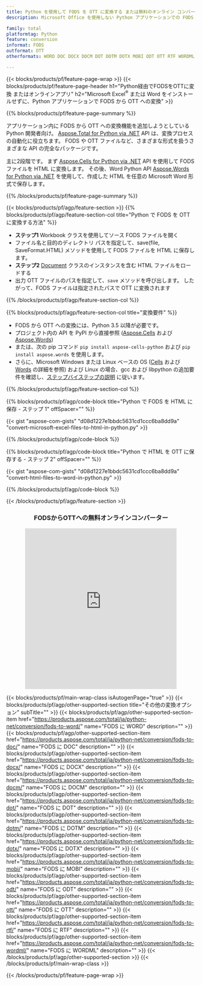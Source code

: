 ```yaml
---
title: Python を使用して FODS を OTT に変換する または無料のオンライン コンバーターを使用
description: Microsoft Office を使用しない Python アプリケーションでの FODS から OTT への変換 またはオンライン。コードを統合する前に、無料の CSV から POT へのオンライン コンバーターをすばやくテストします。 

family: total
platformtag: Python
feature: conversion
informat: FODS
outformat: OTT
otherformats: WORD DOC DOCX DOCM DOT DOTM DOTX MOBI ODT OTT RTF WORDML

---
```

{{< blocks/products/pf/feature-page-wrap >}}
{{< blocks/products/pf/feature-page-header h1="Python経由でFODSをOTTに変換 またはオンラインアプリ" h2="Microsoft Excel<sup>&reg;</sup> または Word をインストールせずに、Python アプリケーションで FODS から OTT への変換" >}}

{{% blocks/products/pf/feature-page-summary %}}

アプリケーション内に FODS から OTT への変換機能を追加しようとしている Python 開発者向け。 [Aspose.Total for Python via .NET](https://products.aspose.com/total/python-net/) API は、変換プロセスの自動化に役立ちます。 FODS や OTT ファイルなど、さまざまな形式を扱うさまざまな API の完全なパッケージです。

主に2段階です。 まず [Aspose.Cells for Python via .NET](https://products.aspose.com/cells/python-net/) API を使用して FODS ファイルを HTML に変換します。 その後、Word Python API [Aspose.Words for Python via .NET](https://products.aspose.com/words/python-net/) を使用して、作成した HTML を任意の Microsoft Word 形式で保存します。 

{{% /blocks/products/pf/feature-page-summary %}}

{{< blocks/products/pf/agp/feature-section >}}
{{% blocks/products/pf/agp/feature-section-col title="Python で FODS を OTT に変換する方法" %}}
- **ステップ1** Workbook クラスを使用してソース FODS ファイルを開く
- ファイル名と目的のディレクトリ パスを指定して、save(file, SaveFormat.HTML) メソッドを使用して FODS ファイルを HTML に保存します。
-  **ステップ2** [Document](https://reference.aspose.com/words/python-net/aspose.words/document/) クラスのインスタンスを含む HTML ファイルをロードする
-  出力 OTT ファイルのパスを指定して、`save` メソッドを呼び出します。 したがって、FODS ファイルは指定されたパスで OTT に変換されます

{{% /blocks/products/pf/agp/feature-section-col %}}

{{% blocks/products/pf/agp/feature-section-col title="変換要件" %}}

- FODS から OTT への変換には、Python 3.5 以降が必要です。
- プロジェクト内の API を PyPI から直接参照 ([Aspose.Cells](https://pypi.org/project/aspose-cells-python/) および [Aspose.Words](https://pypi.org/project/aspose-words/))
-  または、次の pip コマンド ```pip install aspose-cells-python``` および ```pip install aspose.words``` を使用します。
-  さらに、Microsoft Windows または Linux ベースの OS ([Cells](https://docs.aspose.com/cells/python-net/getting-started/#installation) および [Words](https://docs.aspose.com/words/python-net/system-requirements/) の詳細を参照) および Linux の場合、gcc および libpython の追加要件を確認し、[ステップバイステップの説明](https://docs.aspose.com/words/python-net/installation/) に従います。
 

{{% /blocks/products/pf/agp/feature-section-col %}}

{{% blocks/products/pf/agp/code-block title="Python で FODS を HTML に保存 - ステップ 1" offSpacer="" %}}

{{< gist "aspose-com-gists" "d08d1227e1bbdc5631cd1ccc6ba8dd9a" "convert-microsoft-excel-files-to-html-in-python.py" >}}

{{% /blocks/products/pf/agp/code-block %}}

{{% blocks/products/pf/agp/code-block title="Python で HTML を OTT に保存する - ステップ 2" offSpacer="" %}}

{{< gist "aspose-com-gists" "d08d1227e1bbdc5631cd1ccc6ba8dd9a" "convert-html-files-to-word-in-python.py" >}}

{{% /blocks/products/pf/agp/code-block %}}

{{< /blocks/products/pf/agp/feature-section >}}
<div class="container-fluid agp-content bg-white aboutfile box-1 vh100 section nopbtm">
<div class=container>
<div class=row>
<div class="demobox tc col-md-12 padding-0" align="center">

<h3>FODSからOTTへの無料オンラインコンバーター</h3>

<iframe style="border: none; height: 426px;" scrolling="no" src="https://total-conversion-app-65z5r2lp.qa.k8s.dynabic.com/?to=ott&from=fods" id="child-iframe" width="80%"></iframe>

</div></div>
</div></div>

{{< blocks/products/pf/main-wrap-class isAutogenPage="true" >}}
{{< blocks/products/pf/agp/other-supported-section title="その他の変換オプション" subTitle="" >}}
{{< blocks/products/pf/agp/other-supported-section-item href="https://products.aspose.com/total/ja/python-net/conversion/fods-to-word/" name="FODS に WORD" description="" >}}
{{< blocks/products/pf/agp/other-supported-section-item href="https://products.aspose.com/total/ja/python-net/conversion/fods-to-doc/" name="FODS に DOC" description="" >}}
{{< blocks/products/pf/agp/other-supported-section-item href="https://products.aspose.com/total/ja/python-net/conversion/fods-to-docx/" name="FODS に DOCX" description="" >}}
{{< blocks/products/pf/agp/other-supported-section-item href="https://products.aspose.com/total/ja/python-net/conversion/fods-to-docm/" name="FODS に DOCM" description="" >}}
{{< blocks/products/pf/agp/other-supported-section-item href="https://products.aspose.com/total/ja/python-net/conversion/fods-to-dot/" name="FODS に DOT" description="" >}}
{{< blocks/products/pf/agp/other-supported-section-item href="https://products.aspose.com/total/ja/python-net/conversion/fods-to-dotm/" name="FODS に DOTM" description="" >}}
{{< blocks/products/pf/agp/other-supported-section-item href="https://products.aspose.com/total/ja/python-net/conversion/fods-to-dotx/" name="FODS に DOTX" description="" >}}
{{< blocks/products/pf/agp/other-supported-section-item href="https://products.aspose.com/total/ja/python-net/conversion/fods-to-mobi/" name="FODS に MOBI" description="" >}}
{{< blocks/products/pf/agp/other-supported-section-item href="https://products.aspose.com/total/ja/python-net/conversion/fods-to-odt/" name="FODS に ODT" description="" >}}
{{< blocks/products/pf/agp/other-supported-section-item href="https://products.aspose.com/total/ja/python-net/conversion/fods-to-ott/" name="FODS に OTT" description="" >}}
{{< blocks/products/pf/agp/other-supported-section-item href="https://products.aspose.com/total/ja/python-net/conversion/fods-to-rtf/" name="FODS に RTF" description="" >}}
{{< blocks/products/pf/agp/other-supported-section-item href="https://products.aspose.com/total/ja/python-net/conversion/fods-to-wordml/" name="FODS に WORDML" description="" >}}
{{< /blocks/products/pf/agp/other-supported-section >}}
{{< /blocks/products/pf/main-wrap-class >}}

{{< /blocks/products/pf/feature-page-wrap >}}